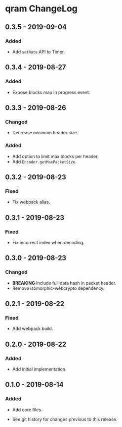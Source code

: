 # qram ChangeLog

## 0.3.5 - 2019-09-04

### Added
- Add `setRate` API to Timer.

## 0.3.4 - 2019-08-27

### Added
- Expose blocks map in progress event.

## 0.3.3 - 2019-08-26

### Changed
- Decrease minimum header size.

### Added
- Add option to limit max blocks per header.
- Add `Encoder.getMaxPacketSize`.

## 0.3.2 - 2019-08-23

### Fixed
- Fix webpack alias.

## 0.3.1 - 2019-08-23

### Fixed
- Fix incorrect index when decoding.

## 0.3.0 - 2019-08-23

### Changed
- **BREAKING** Include full data hash in packet header.
- Remove isomorphic-webcrypto dependency.

## 0.2.1 - 2019-08-22

### Fixed
- Add webpack build.

## 0.2.0 - 2019-08-22

### Added
- Add initial implementation.

## 0.1.0 - 2019-08-14

### Added
- Add core files.

- See git history for changes previous to this release.
